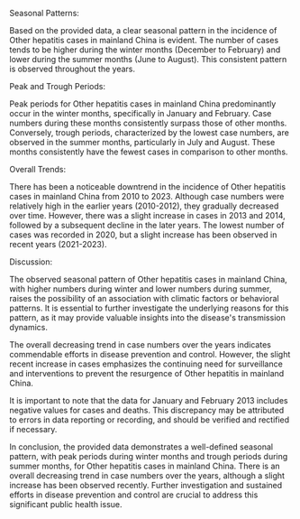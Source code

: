 Seasonal Patterns:

Based on the provided data, a clear seasonal pattern in the incidence of Other hepatitis cases in mainland China is evident. The number of cases tends to be higher during the winter months (December to February) and lower during the summer months (June to August). This consistent pattern is observed throughout the years.

Peak and Trough Periods:

Peak periods for Other hepatitis cases in mainland China predominantly occur in the winter months, specifically in January and February. Case numbers during these months consistently surpass those of other months. Conversely, trough periods, characterized by the lowest case numbers, are observed in the summer months, particularly in July and August. These months consistently have the fewest cases in comparison to other months.

Overall Trends:

There has been a noticeable downtrend in the incidence of Other hepatitis cases in mainland China from 2010 to 2023. Although case numbers were relatively high in the earlier years (2010-2012), they gradually decreased over time. However, there was a slight increase in cases in 2013 and 2014, followed by a subsequent decline in the later years. The lowest number of cases was recorded in 2020, but a slight increase has been observed in recent years (2021-2023).

Discussion:

The observed seasonal pattern of Other hepatitis cases in mainland China, with higher numbers during winter and lower numbers during summer, raises the possibility of an association with climatic factors or behavioral patterns. It is essential to further investigate the underlying reasons for this pattern, as it may provide valuable insights into the disease's transmission dynamics.

The overall decreasing trend in case numbers over the years indicates commendable efforts in disease prevention and control. However, the slight recent increase in cases emphasizes the continuing need for surveillance and interventions to prevent the resurgence of Other hepatitis in mainland China.

It is important to note that the data for January and February 2013 includes negative values for cases and deaths. This discrepancy may be attributed to errors in data reporting or recording, and should be verified and rectified if necessary.

In conclusion, the provided data demonstrates a well-defined seasonal pattern, with peak periods during winter months and trough periods during summer months, for Other hepatitis cases in mainland China. There is an overall decreasing trend in case numbers over the years, although a slight increase has been observed recently. Further investigation and sustained efforts in disease prevention and control are crucial to address this significant public health issue.